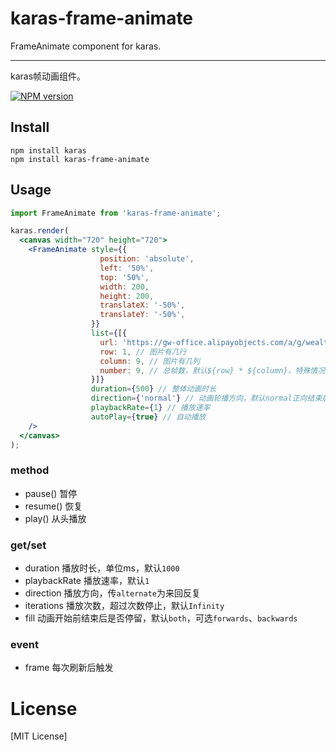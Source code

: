 # karas-frame-animate
FrameAnimate component for karas.

---
karas帧动画组件。

[![NPM version](https://img.shields.io/npm/v/karas-frame-animate.svg)](https://npmjs.org/package/karas-frame-animate)

## Install
```
npm install karas
npm install karas-frame-animate
```

## Usage

```jsx
import FrameAnimate from 'karas-frame-animate';

karas.render(
  <canvas width="720" height="720">
    <FrameAnimate style={{
                    position: 'absolute',
                    left: '50%',
                    top: '50%',
                    width: 200,
                    height: 200,
                    translateX: '-50%',
                    translateY: '-50%',
                  }}
                  list={[{
                    url: 'https://gw-office.alipayobjects.com/a/g/wealthprod/Karas/demo/7y/body.png', // 帧动画图片
                    row: 1, // 图片有几行
                    column: 9, // 图片有几列
                    number: 9, // 总帧数，默认${row} * ${column}，特殊情况下如多行最后一行数量不满传入自定义总数 
                  }]}
                  duration={500} // 整体动画时长
                  direction={'normal'} // 动画轮播方向，默认normal正向结束后从头开始，alternate会在正向结束后反向
                  playbackRate={1} // 播放速率
                  autoPlay={true} // 自动播放
    />
  </canvas>
);
```

### method
* pause() 暂停
* resume() 恢复
* play() 从头播放

### get/set
* duration 播放时长，单位ms，默认`1000`
* playbackRate 播放速率，默认`1`
* direction 播放方向，传`alternate`为来回反复
* iterations 播放次数，超过次数停止，默认`Infinity`
* fill 动画开始前结束后是否停留，默认`both`，可选`forwards`、`backwards`

### event
* frame 每次刷新后触发

# License
[MIT License]

